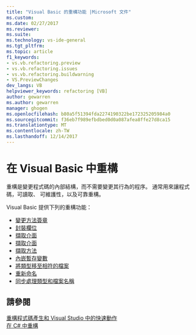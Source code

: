 ```yaml
---
title: "Visual Basic 的重構功能 |Microsoft 文件"
ms.custom: 
ms.date: 02/27/2017
ms.reviewer: 
ms.suite: 
ms.technology: vs-ide-general
ms.tgt_pltfrm: 
ms.topic: article
f1_keywords:
- vs.vb.refactoring.preview
- vs.vb.refactoring.issues
- vs.vb.refactoring.buildwarning
- VS.PreviewChanges
dev_langs: VB
helpviewer_keywords: refactoring [VB]
author: gewarren
ms.author: gewarren
manager: ghogen
ms.openlocfilehash: b80a5f51394fda2274190322be172325205984a0
ms.sourcegitcommit: f36eb7f989efbdbed0d0a087afea8ffe27d8ca15
ms.translationtype: MT
ms.contentlocale: zh-TW
ms.lasthandoff: 12/14/2017
---
```

# <a name="refactoring-in-visual-basic"></a>在 Visual Basic 中重構

重構是變更程式碼的內部結構，而不需要變更其行為的程序。 通常用來讓程式碼，可讀取、 可維護性，以及可靠重構。

Visual Basic 提供下列的重構功能：

* [變更方法簽章](refactoring/change-method-signature.md)
* [封裝欄位](refactoring/encapsulate-field.md)
* [擷取介面](refactoring/extract-interface.md)
* [擷取介面](refactoring/extract-interface.md)
* [擷取方法](refactoring/extract-method.md)
* [內嵌暫存變數](refactoring/inline-temporary-variable.md)
* [將類型移至相符的檔案](refactoring/move-type-to-matching-file.md)
* [重新命名](refactoring/rename.md)
* [同步處理類型和檔案名稱](refactoring/sync-type-and-file.md)

## <a name="see-also"></a>請參閱

[重構程式碼產生和 Visual Studio 中的快速動作](../ide/refactoring-code-generation-quick-actions.md)  
[在 C# 中重構](../csharp-ide/refactoring-csharp.md)
